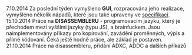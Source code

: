 7.10.2014	Za poslední týden vymyšleno <b>GUI</b>,
rozpracována jeho realizace, vymyšleno několik nápadů, 
které jsou také upraveny ve <a target="blank" href="https://docs.google.com/document/d/1goM_UvtzGTrMLgIoYjw0wpgCoMu7Xk8x_q82LyYdnz4/edit">specifikaci</a>.
<br>
15.10.2014	Práce na <b>DISASSEMBLERU</b> - programovacím jazyku, který je 
přechodem mezi vyššími jazyky (typu JS), a brainfuckem. Jsou
naimplementovány příkazy pro kopírování, zavádění proměnných, výpis a 
přímé kódování. Čeká ještě hodně práce, ale základ je postaven.
<br>
21.10.2014 Práce na disassembleru, přidání ADXC, ADDC a dalších příkazů
